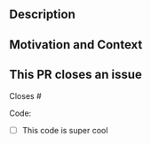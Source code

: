 ## Description
<!-- Describe your changes in detail -->

## Motivation and Context
<!-- Describe in detail both things -->

## This PR closes an issue
Closes #

Code:

- [ ] This code is super cool
